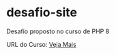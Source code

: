 # desafio-site
Desafio proposto no curso de PHP 8

URL do Curso: <a href="https://www.udemy.com/course/boas-praticas-em-php/" target="_blank">Veja Mais</a>

